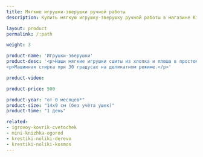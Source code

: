 ```yaml
---
title: Мягкие игрушки-зверушки ручной работы
description: Купить мягкую игрушку-зверушку ручной работы в магазине KiddyTrick

layout: product
permalink: /:path

weight: 3

product-name: 'Игрушки-зверушки'
product-desc: '<p>Наши мягкие игрушки сшиты из хлопка и плюша в простом дизайне. Ушки и лапки-шнурочки прекрасно подойдут для развития мелкой моторики и тактильных ощущений. Набиты зверушки гипоаллергенным холлофайбером.</p>
<p>Машинная стирка при 30 градусах на деликатном режиме.</p>'

product-video:

product-price: 500

product-year: "от 0 месяцев*"
product-size: "14х9 см (без учёта ушек)"
product-time: "1 день"

related:
- igrovoy-kovrik-cvetochek
- mini-knizhka-ogorod
- krestiki-noliki-derevo
- krestiki-noliki-kosmos
---
```

	